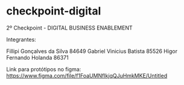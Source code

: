 # checkpoint-digital
2º Checkpoint - DIGITAL BUSINESS ENABLEMENT

Integrantes:

Fillipi Gonçalves da Silva 84649
Gabriel Vinicius Batista 85526
Higor Fernando Holanda 86371

Link para protótipos no figma:
https://www.figma.com/file/f1FoaUMNfIkjqQJuHmkMKE/Untitled